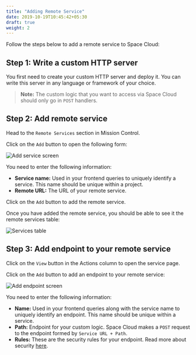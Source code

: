 ```yaml
---
title: "Adding Remote Service"
date: 2019-10-19T10:45:42+05:30
draft: true
weight: 2
---
```


Follow the steps below to add a remote service to Space Cloud:

## Step 1: Write a custom HTTP server

You first need to create your custom HTTP server and deploy it. You can write this server in any language or framework of your choice. 

> **Note:** The custom logic that you want to access via Space Cloud should only go in `POST` handlers.

## Step 2: Add remote service

Head to the `Remote Services` section in Mission Control.

Click on the `Add` button to open the following form:

![Add service screen](/images/screenshots/add-service.png)

You need to enter the following information:

- **Service name:** Used in your frontend queries to uniquely identify a service. This name should be unique within a project.
- **Remote URL:** The URL of your remote service.

Click on the `Add` button to add the remote service. 

Once you have added the remote service, you should be able to see it the remote services table:

![Services table](/images/screenshots/services.png)

## Step 3: Add endpoint to your remote service

Click on the `View` button in the Actions column to open the service page.

Click on the `Add` button to add an endpoint to your remote service:

![Add endpoint screen](/images/screenshots/add-endpoint.png)

You need to enter the following information:

- **Name:** Used in your frontend queries along with the service name to uniquely identify an endpoint. This name should be unique within a service. 
- **Path:** Endpoint for your custom logic. Space Cloud makes a `POST` request to the endpoint formed by `Service URL + Path`.
- **Rules:** These are the security rules for your endpoint. Read more about security [here](/auth/authorization).